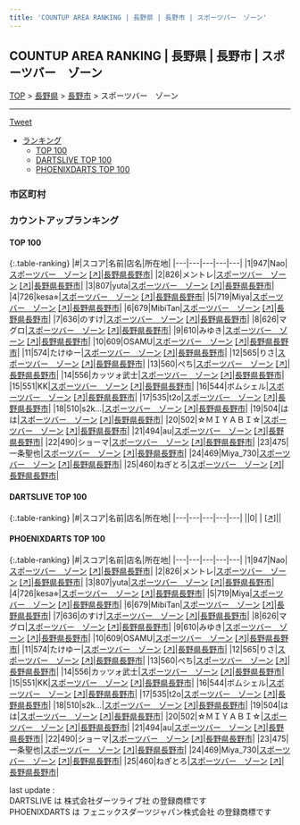 ```yaml
---
title: 'COUNTUP AREA RANKING | 長野県 | 長野市 | スポーツバー　ゾーン'
---
```

## COUNTUP AREA RANKING | 長野県 | 長野市 | スポーツバー　ゾーン

[TOP](/darts/rank/) > [長野県](/darts/rank/長野県/) > [長野市](/darts/rank/長野県/長野市/) > スポーツバー　ゾーン

___

<a href="https://twitter.com/share?ref_src=twsrc%5Etfw" data-text="COUNTUP AREA RANKING | 長野県長野市スポーツバー　ゾーン" class="twitter-share-button" data-hashtags="DARTSLIVE,PHOENIXDARTS,darts,ダーツ" data-show-count="false">Tweet</a>

* [ランキング](#カウントアップランキング)
    * [TOP 100](#top-100)
    * [DARTSLIVE TOP 100](#dartslive-top-100)
    * [PHOENIXDARTS TOP 100](#phoenixdarts-top-100)

### 市区町村

<ul>

</ul>

### カウントアップランキング

#### TOP 100



{:.table-ranking}
|#|スコア|名前|店名|所在地|
|---|---|---|---|---|
|1|947|<span class="rank-name-pd">Nao</span>|<a href="/darts/rank/shops/87008.html">スポーツバー　ゾーン</a> <a href="https://vs.phoenixdarts.com/jp/shop/shopDetailInfo/s_87008?s_seq=87008">[↗]</a>|<a href="/darts/rank/長野県/長野市">長野県長野市</a>|
|2|826|<span class="rank-name-pd">メントレ</span>|<a href="/darts/rank/shops/87008.html">スポーツバー　ゾーン</a> <a href="https://vs.phoenixdarts.com/jp/shop/shopDetailInfo/s_87008?s_seq=87008">[↗]</a>|<a href="/darts/rank/長野県/長野市">長野県長野市</a>|
|3|807|<span class="rank-name-pd">yuta</span>|<a href="/darts/rank/shops/87008.html">スポーツバー　ゾーン</a> <a href="https://vs.phoenixdarts.com/jp/shop/shopDetailInfo/s_87008?s_seq=87008">[↗]</a>|<a href="/darts/rank/長野県/長野市">長野県長野市</a>|
|4|726|<span class="rank-name-pd">kesa⭐︎</span>|<a href="/darts/rank/shops/87008.html">スポーツバー　ゾーン</a> <a href="https://vs.phoenixdarts.com/jp/shop/shopDetailInfo/s_87008?s_seq=87008">[↗]</a>|<a href="/darts/rank/長野県/長野市">長野県長野市</a>|
|5|719|<span class="rank-name-pd">Miya</span>|<a href="/darts/rank/shops/87008.html">スポーツバー　ゾーン</a> <a href="https://vs.phoenixdarts.com/jp/shop/shopDetailInfo/s_87008?s_seq=87008">[↗]</a>|<a href="/darts/rank/長野県/長野市">長野県長野市</a>|
|6|679|<span class="rank-name-pd">MibiTan</span>|<a href="/darts/rank/shops/87008.html">スポーツバー　ゾーン</a> <a href="https://vs.phoenixdarts.com/jp/shop/shopDetailInfo/s_87008?s_seq=87008">[↗]</a>|<a href="/darts/rank/長野県/長野市">長野県長野市</a>|
|7|636|<span class="rank-name-pd">のすけ</span>|<a href="/darts/rank/shops/87008.html">スポーツバー　ゾーン</a> <a href="https://vs.phoenixdarts.com/jp/shop/shopDetailInfo/s_87008?s_seq=87008">[↗]</a>|<a href="/darts/rank/長野県/長野市">長野県長野市</a>|
|8|626|<span class="rank-name-pd">マグロ</span>|<a href="/darts/rank/shops/87008.html">スポーツバー　ゾーン</a> <a href="https://vs.phoenixdarts.com/jp/shop/shopDetailInfo/s_87008?s_seq=87008">[↗]</a>|<a href="/darts/rank/長野県/長野市">長野県長野市</a>|
|9|610|<span class="rank-name-pd">みゆき</span>|<a href="/darts/rank/shops/87008.html">スポーツバー　ゾーン</a> <a href="https://vs.phoenixdarts.com/jp/shop/shopDetailInfo/s_87008?s_seq=87008">[↗]</a>|<a href="/darts/rank/長野県/長野市">長野県長野市</a>|
|10|609|<span class="rank-name-pd">OSAMU</span>|<a href="/darts/rank/shops/87008.html">スポーツバー　ゾーン</a> <a href="https://vs.phoenixdarts.com/jp/shop/shopDetailInfo/s_87008?s_seq=87008">[↗]</a>|<a href="/darts/rank/長野県/長野市">長野県長野市</a>|
|11|574|<span class="rank-name-pd">たけゆー</span>|<a href="/darts/rank/shops/87008.html">スポーツバー　ゾーン</a> <a href="https://vs.phoenixdarts.com/jp/shop/shopDetailInfo/s_87008?s_seq=87008">[↗]</a>|<a href="/darts/rank/長野県/長野市">長野県長野市</a>|
|12|565|<span class="rank-name-pd">りさ</span>|<a href="/darts/rank/shops/87008.html">スポーツバー　ゾーン</a> <a href="https://vs.phoenixdarts.com/jp/shop/shopDetailInfo/s_87008?s_seq=87008">[↗]</a>|<a href="/darts/rank/長野県/長野市">長野県長野市</a>|
|13|560|<span class="rank-name-pd">ぺち</span>|<a href="/darts/rank/shops/87008.html">スポーツバー　ゾーン</a> <a href="https://vs.phoenixdarts.com/jp/shop/shopDetailInfo/s_87008?s_seq=87008">[↗]</a>|<a href="/darts/rank/長野県/長野市">長野県長野市</a>|
|14|556|<span class="rank-name-pd">カッツォ武士</span>|<a href="/darts/rank/shops/87008.html">スポーツバー　ゾーン</a> <a href="https://vs.phoenixdarts.com/jp/shop/shopDetailInfo/s_87008?s_seq=87008">[↗]</a>|<a href="/darts/rank/長野県/長野市">長野県長野市</a>|
|15|551|<span class="rank-name-pd">KK</span>|<a href="/darts/rank/shops/87008.html">スポーツバー　ゾーン</a> <a href="https://vs.phoenixdarts.com/jp/shop/shopDetailInfo/s_87008?s_seq=87008">[↗]</a>|<a href="/darts/rank/長野県/長野市">長野県長野市</a>|
|16|544|<span class="rank-name-pd">ボムシェル</span>|<a href="/darts/rank/shops/87008.html">スポーツバー　ゾーン</a> <a href="https://vs.phoenixdarts.com/jp/shop/shopDetailInfo/s_87008?s_seq=87008">[↗]</a>|<a href="/darts/rank/長野県/長野市">長野県長野市</a>|
|17|535|<span class="rank-name-pd">t2o</span>|<a href="/darts/rank/shops/87008.html">スポーツバー　ゾーン</a> <a href="https://vs.phoenixdarts.com/jp/shop/shopDetailInfo/s_87008?s_seq=87008">[↗]</a>|<a href="/darts/rank/長野県/長野市">長野県長野市</a>|
|18|510|<span class="rank-name-pd">s2k…</span>|<a href="/darts/rank/shops/87008.html">スポーツバー　ゾーン</a> <a href="https://vs.phoenixdarts.com/jp/shop/shopDetailInfo/s_87008?s_seq=87008">[↗]</a>|<a href="/darts/rank/長野県/長野市">長野県長野市</a>|
|19|504|<span class="rank-name-pd">はは</span>|<a href="/darts/rank/shops/87008.html">スポーツバー　ゾーン</a> <a href="https://vs.phoenixdarts.com/jp/shop/shopDetailInfo/s_87008?s_seq=87008">[↗]</a>|<a href="/darts/rank/長野県/長野市">長野県長野市</a>|
|20|502|<span class="rank-name-pd">☆ＭＩＹＡＢＩ☆</span>|<a href="/darts/rank/shops/87008.html">スポーツバー　ゾーン</a> <a href="https://vs.phoenixdarts.com/jp/shop/shopDetailInfo/s_87008?s_seq=87008">[↗]</a>|<a href="/darts/rank/長野県/長野市">長野県長野市</a>|
|21|494|<span class="rank-name-pd">au</span>|<a href="/darts/rank/shops/87008.html">スポーツバー　ゾーン</a> <a href="https://vs.phoenixdarts.com/jp/shop/shopDetailInfo/s_87008?s_seq=87008">[↗]</a>|<a href="/darts/rank/長野県/長野市">長野県長野市</a>|
|22|490|<span class="rank-name-pd">ショーマ</span>|<a href="/darts/rank/shops/87008.html">スポーツバー　ゾーン</a> <a href="https://vs.phoenixdarts.com/jp/shop/shopDetailInfo/s_87008?s_seq=87008">[↗]</a>|<a href="/darts/rank/長野県/長野市">長野県長野市</a>|
|23|475|<span class="rank-name-pd">一条聖也</span>|<a href="/darts/rank/shops/87008.html">スポーツバー　ゾーン</a> <a href="https://vs.phoenixdarts.com/jp/shop/shopDetailInfo/s_87008?s_seq=87008">[↗]</a>|<a href="/darts/rank/長野県/長野市">長野県長野市</a>|
|24|469|<span class="rank-name-pd">Miya_730</span>|<a href="/darts/rank/shops/87008.html">スポーツバー　ゾーン</a> <a href="https://vs.phoenixdarts.com/jp/shop/shopDetailInfo/s_87008?s_seq=87008">[↗]</a>|<a href="/darts/rank/長野県/長野市">長野県長野市</a>|
|25|460|<span class="rank-name-pd">ねぎとろ</span>|<a href="/darts/rank/shops/87008.html">スポーツバー　ゾーン</a> <a href="https://vs.phoenixdarts.com/jp/shop/shopDetailInfo/s_87008?s_seq=87008">[↗]</a>|<a href="/darts/rank/長野県/長野市">長野県長野市</a>|


#### DARTSLIVE TOP 100



{:.table-ranking}
|#|スコア|名前|店名|所在地|
|---|---|---|---|---|
||0|<span class="rank-name-dl"> </span>|<a href="/darts/rank/shops/.html"></a> <a href="">[↗]</a>|<a href="/darts/rank//"></a>|


#### PHOENIXDARTS TOP 100



{:.table-ranking}
|#|スコア|名前|店名|所在地|
|---|---|---|---|---|
|1|947|<span class="rank-name-pd">Nao</span>|<a href="/darts/rank/shops/87008.html">スポーツバー　ゾーン</a> <a href="https://vs.phoenixdarts.com/jp/shop/shopDetailInfo/s_87008?s_seq=87008">[↗]</a>|<a href="/darts/rank/長野県/長野市">長野県長野市</a>|
|2|826|<span class="rank-name-pd">メントレ</span>|<a href="/darts/rank/shops/87008.html">スポーツバー　ゾーン</a> <a href="https://vs.phoenixdarts.com/jp/shop/shopDetailInfo/s_87008?s_seq=87008">[↗]</a>|<a href="/darts/rank/長野県/長野市">長野県長野市</a>|
|3|807|<span class="rank-name-pd">yuta</span>|<a href="/darts/rank/shops/87008.html">スポーツバー　ゾーン</a> <a href="https://vs.phoenixdarts.com/jp/shop/shopDetailInfo/s_87008?s_seq=87008">[↗]</a>|<a href="/darts/rank/長野県/長野市">長野県長野市</a>|
|4|726|<span class="rank-name-pd">kesa⭐︎</span>|<a href="/darts/rank/shops/87008.html">スポーツバー　ゾーン</a> <a href="https://vs.phoenixdarts.com/jp/shop/shopDetailInfo/s_87008?s_seq=87008">[↗]</a>|<a href="/darts/rank/長野県/長野市">長野県長野市</a>|
|5|719|<span class="rank-name-pd">Miya</span>|<a href="/darts/rank/shops/87008.html">スポーツバー　ゾーン</a> <a href="https://vs.phoenixdarts.com/jp/shop/shopDetailInfo/s_87008?s_seq=87008">[↗]</a>|<a href="/darts/rank/長野県/長野市">長野県長野市</a>|
|6|679|<span class="rank-name-pd">MibiTan</span>|<a href="/darts/rank/shops/87008.html">スポーツバー　ゾーン</a> <a href="https://vs.phoenixdarts.com/jp/shop/shopDetailInfo/s_87008?s_seq=87008">[↗]</a>|<a href="/darts/rank/長野県/長野市">長野県長野市</a>|
|7|636|<span class="rank-name-pd">のすけ</span>|<a href="/darts/rank/shops/87008.html">スポーツバー　ゾーン</a> <a href="https://vs.phoenixdarts.com/jp/shop/shopDetailInfo/s_87008?s_seq=87008">[↗]</a>|<a href="/darts/rank/長野県/長野市">長野県長野市</a>|
|8|626|<span class="rank-name-pd">マグロ</span>|<a href="/darts/rank/shops/87008.html">スポーツバー　ゾーン</a> <a href="https://vs.phoenixdarts.com/jp/shop/shopDetailInfo/s_87008?s_seq=87008">[↗]</a>|<a href="/darts/rank/長野県/長野市">長野県長野市</a>|
|9|610|<span class="rank-name-pd">みゆき</span>|<a href="/darts/rank/shops/87008.html">スポーツバー　ゾーン</a> <a href="https://vs.phoenixdarts.com/jp/shop/shopDetailInfo/s_87008?s_seq=87008">[↗]</a>|<a href="/darts/rank/長野県/長野市">長野県長野市</a>|
|10|609|<span class="rank-name-pd">OSAMU</span>|<a href="/darts/rank/shops/87008.html">スポーツバー　ゾーン</a> <a href="https://vs.phoenixdarts.com/jp/shop/shopDetailInfo/s_87008?s_seq=87008">[↗]</a>|<a href="/darts/rank/長野県/長野市">長野県長野市</a>|
|11|574|<span class="rank-name-pd">たけゆー</span>|<a href="/darts/rank/shops/87008.html">スポーツバー　ゾーン</a> <a href="https://vs.phoenixdarts.com/jp/shop/shopDetailInfo/s_87008?s_seq=87008">[↗]</a>|<a href="/darts/rank/長野県/長野市">長野県長野市</a>|
|12|565|<span class="rank-name-pd">りさ</span>|<a href="/darts/rank/shops/87008.html">スポーツバー　ゾーン</a> <a href="https://vs.phoenixdarts.com/jp/shop/shopDetailInfo/s_87008?s_seq=87008">[↗]</a>|<a href="/darts/rank/長野県/長野市">長野県長野市</a>|
|13|560|<span class="rank-name-pd">ぺち</span>|<a href="/darts/rank/shops/87008.html">スポーツバー　ゾーン</a> <a href="https://vs.phoenixdarts.com/jp/shop/shopDetailInfo/s_87008?s_seq=87008">[↗]</a>|<a href="/darts/rank/長野県/長野市">長野県長野市</a>|
|14|556|<span class="rank-name-pd">カッツォ武士</span>|<a href="/darts/rank/shops/87008.html">スポーツバー　ゾーン</a> <a href="https://vs.phoenixdarts.com/jp/shop/shopDetailInfo/s_87008?s_seq=87008">[↗]</a>|<a href="/darts/rank/長野県/長野市">長野県長野市</a>|
|15|551|<span class="rank-name-pd">KK</span>|<a href="/darts/rank/shops/87008.html">スポーツバー　ゾーン</a> <a href="https://vs.phoenixdarts.com/jp/shop/shopDetailInfo/s_87008?s_seq=87008">[↗]</a>|<a href="/darts/rank/長野県/長野市">長野県長野市</a>|
|16|544|<span class="rank-name-pd">ボムシェル</span>|<a href="/darts/rank/shops/87008.html">スポーツバー　ゾーン</a> <a href="https://vs.phoenixdarts.com/jp/shop/shopDetailInfo/s_87008?s_seq=87008">[↗]</a>|<a href="/darts/rank/長野県/長野市">長野県長野市</a>|
|17|535|<span class="rank-name-pd">t2o</span>|<a href="/darts/rank/shops/87008.html">スポーツバー　ゾーン</a> <a href="https://vs.phoenixdarts.com/jp/shop/shopDetailInfo/s_87008?s_seq=87008">[↗]</a>|<a href="/darts/rank/長野県/長野市">長野県長野市</a>|
|18|510|<span class="rank-name-pd">s2k…</span>|<a href="/darts/rank/shops/87008.html">スポーツバー　ゾーン</a> <a href="https://vs.phoenixdarts.com/jp/shop/shopDetailInfo/s_87008?s_seq=87008">[↗]</a>|<a href="/darts/rank/長野県/長野市">長野県長野市</a>|
|19|504|<span class="rank-name-pd">はは</span>|<a href="/darts/rank/shops/87008.html">スポーツバー　ゾーン</a> <a href="https://vs.phoenixdarts.com/jp/shop/shopDetailInfo/s_87008?s_seq=87008">[↗]</a>|<a href="/darts/rank/長野県/長野市">長野県長野市</a>|
|20|502|<span class="rank-name-pd">☆ＭＩＹＡＢＩ☆</span>|<a href="/darts/rank/shops/87008.html">スポーツバー　ゾーン</a> <a href="https://vs.phoenixdarts.com/jp/shop/shopDetailInfo/s_87008?s_seq=87008">[↗]</a>|<a href="/darts/rank/長野県/長野市">長野県長野市</a>|
|21|494|<span class="rank-name-pd">au</span>|<a href="/darts/rank/shops/87008.html">スポーツバー　ゾーン</a> <a href="https://vs.phoenixdarts.com/jp/shop/shopDetailInfo/s_87008?s_seq=87008">[↗]</a>|<a href="/darts/rank/長野県/長野市">長野県長野市</a>|
|22|490|<span class="rank-name-pd">ショーマ</span>|<a href="/darts/rank/shops/87008.html">スポーツバー　ゾーン</a> <a href="https://vs.phoenixdarts.com/jp/shop/shopDetailInfo/s_87008?s_seq=87008">[↗]</a>|<a href="/darts/rank/長野県/長野市">長野県長野市</a>|
|23|475|<span class="rank-name-pd">一条聖也</span>|<a href="/darts/rank/shops/87008.html">スポーツバー　ゾーン</a> <a href="https://vs.phoenixdarts.com/jp/shop/shopDetailInfo/s_87008?s_seq=87008">[↗]</a>|<a href="/darts/rank/長野県/長野市">長野県長野市</a>|
|24|469|<span class="rank-name-pd">Miya_730</span>|<a href="/darts/rank/shops/87008.html">スポーツバー　ゾーン</a> <a href="https://vs.phoenixdarts.com/jp/shop/shopDetailInfo/s_87008?s_seq=87008">[↗]</a>|<a href="/darts/rank/長野県/長野市">長野県長野市</a>|
|25|460|<span class="rank-name-pd">ねぎとろ</span>|<a href="/darts/rank/shops/87008.html">スポーツバー　ゾーン</a> <a href="https://vs.phoenixdarts.com/jp/shop/shopDetailInfo/s_87008?s_seq=87008">[↗]</a>|<a href="/darts/rank/長野県/長野市">長野県長野市</a>|


<div class="footer border-top border-gray-light mt-5 pt-3 text-right text-gray">
    last update : <span style="font-weight: italic" id="foot_last_modified"></span><br />
    DARTSLIVE は 株式会社ダーツライブ社 の登録商標です<br />
    PHOENIXDARTS は フェニックスダーツジャパン株式会社 の登録商標です<br />
</div>

<script src="https://cdnjs.cloudflare.com/ajax/libs/jquery.tablesorter/2.31.3/js/jquery.tablesorter.min.js" integrity="sha512-qzgd5cYSZcosqpzpn7zF2ZId8f/8CHmFKZ8j7mU4OUXTNRd5g+ZHBPsgKEwoqxCtdQvExE5LprwwPAgoicguNg==" crossorigin="anonymous" referrerpolicy="no-referrer"></script>
<link rel="stylesheet" href="https://cdnjs.cloudflare.com/ajax/libs/jquery.tablesorter/2.31.3/css/theme.default.min.css" integrity="sha512-wghhOJkjQX0Lh3NSWvNKeZ0ZpNn+SPVXX1Qyc9OCaogADktxrBiBdKGDoqVUOyhStvMBmJQ8ZdMHiR3wuEq8+w==" crossorigin="anonymous" referrerpolicy="no-referrer" />
<script>
$(function() {
    $(".table-ranking").tablesorter({sortList:[[0, 0]]});
    $("#foot_last_modified").text(formatDate(new Date(document.lastModified), 'yyyy-MM-dd HH:mm:ss'));
});
</script>

<script async src="https://platform.twitter.com/widgets.js" charset="utf-8"></script>